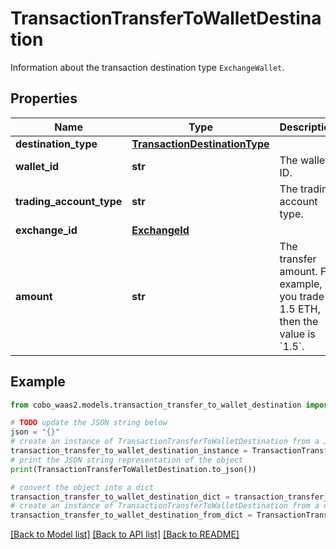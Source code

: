 # TransactionTransferToWalletDestination

Information about the transaction destination type `ExchangeWallet`. 

## Properties

Name | Type | Description | Notes
------------ | ------------- | ------------- | -------------
**destination_type** | [**TransactionDestinationType**](TransactionDestinationType.md) |  | 
**wallet_id** | **str** | The wallet ID. | 
**trading_account_type** | **str** | The trading account type. | [optional] 
**exchange_id** | [**ExchangeId**](ExchangeId.md) |  | [optional] 
**amount** | **str** | The transfer amount. For example, if you trade 1.5 ETH, then the value is &#x60;1.5&#x60;.  | 

## Example

```python
from cobo_waas2.models.transaction_transfer_to_wallet_destination import TransactionTransferToWalletDestination

# TODO update the JSON string below
json = "{}"
# create an instance of TransactionTransferToWalletDestination from a JSON string
transaction_transfer_to_wallet_destination_instance = TransactionTransferToWalletDestination.from_json(json)
# print the JSON string representation of the object
print(TransactionTransferToWalletDestination.to_json())

# convert the object into a dict
transaction_transfer_to_wallet_destination_dict = transaction_transfer_to_wallet_destination_instance.to_dict()
# create an instance of TransactionTransferToWalletDestination from a dict
transaction_transfer_to_wallet_destination_from_dict = TransactionTransferToWalletDestination.from_dict(transaction_transfer_to_wallet_destination_dict)
```
[[Back to Model list]](../README.md#documentation-for-models) [[Back to API list]](../README.md#documentation-for-api-endpoints) [[Back to README]](../README.md)


